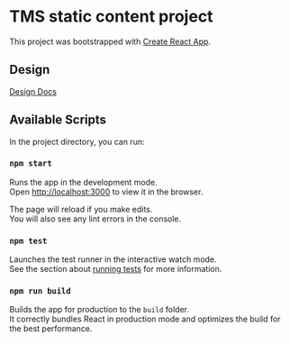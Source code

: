 # TMS static content project

This project was bootstrapped with [Create React App](https://github.com/facebookincubator/create-react-app).

## Design

[Design Docs](https://github.com/mcliff1/myslsapp/tms/usecases/README.md)


## Available Scripts

In the project directory, you can run:

### `npm start`

Runs the app in the development mode.<br>
Open [http://localhost:3000](http://localhost:3000) to view it in the browser.

The page will reload if you make edits.<br>
You will also see any lint errors in the console.

### `npm test`

Launches the test runner in the interactive watch mode.<br>
See the section about [running tests](#running-tests) for more information.

### `npm run build`

Builds the app for production to the `build` folder.<br>
It correctly bundles React in production mode and optimizes the build for the best performance.
